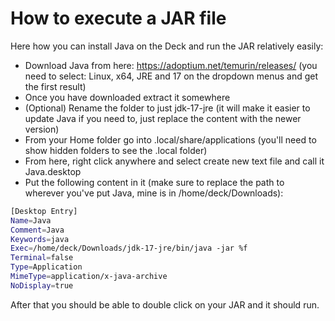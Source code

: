 # How to execute a JAR file
Here how you can install Java on the Deck and run the JAR relatively easily:

 * Download Java from here: https://adoptium.net/temurin/releases/ (you need to select: Linux, x64, JRE and 17 on the dropdown menus and get the first result)
 * Once you have downloaded extract it somewhere
 * (Optional) Rename the folder to just jdk-17-jre (it will make it easier to update Java if you need to, just replace the content with the newer version)
 * From your Home folder go into .local/share/applications (you'll need to show hidden folders to see the .local folder)
 * From here, right click anywhere and select create new text file and call it Java.desktop
 * Put the following content in it (make sure to replace the path to wherever you've put Java, mine is in /home/deck/Downloads):

```bash
[Desktop Entry]
Name=Java
Comment=Java
Keywords=java
Exec=/home/deck/Downloads/jdk-17-jre/bin/java -jar %f
Terminal=false
Type=Application
MimeType=application/x-java-archive
NoDisplay=true
```

After that you should be able to double click on your JAR and it should run.
